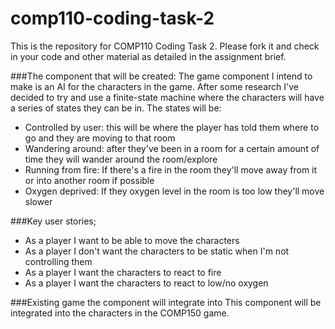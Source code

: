 # comp110-coding-task-2

This is the repository for COMP110 Coding Task 2.
Please fork it and check in your code and other material as detailed in the assignment brief.

###The component that will be created:
The game component I intend to make is an AI for the characters in the game. After some research I've decided to try and use a finite-state machine where the characters will have a series of states they can be in. The states will be:  
* Controlled by user: this will be where the player has told them where to go and they are moving to that room
* Wandering around: after they've been in a room for a certain amount of time they will wander around the room/explore
* Running from fire: If there's a fire in the room they'll move away from it or into another room if possible
* Oxygen deprived: If they oxygen level in the room is too low they'll move slower

###Key user stories;

* As a player I want to be able to move the characters 
* As a player I don't want the characters to be static when I'm not controlling them
* As a player I want the characters to react to fire
* As a player I want the characters to react to low/no oxygen

###Existing game the component will integrate into
This component will be integrated into the characters in the COMP150 game.
